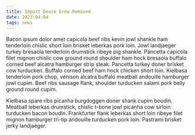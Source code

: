```yaml
---
title: Impart Deuce Grew Removed
date: 2023-04-04
tags: news
---
```


Bacon ipsum dolor amet capicola beef ribs kevin jowl shankle ham tenderloin chislic short loin brisket leberkas pork loin.  Jowl landjaeger turkey bresaola tenderloin drumstick ribeye pig shankle.  Pancetta capicola filet mignon chislic cow ground round shoulder ham hock bresaola buffalo corned beef alcatra hamburger strip steak.  Pancetta turkey doner brisket cow turducken.  Buffalo corned beef ham hock chicken short loin.  Kielbasa tenderloin pork chop, venison alcatra buffalo meatball andouille hamburger jowl cupim.  Beef ribs sausage flank, shoulder turducken salami pork belly ground round cupim.

Kielbasa spare ribs picanha burgdoggen doner shank cupim boudin.  Meatball leberkas drumstick, chislic t-bone jowl picanha cow sirloin turducken bacon boudin.  Frankfurter flank leberkas short loin ribeye filet mignon hamburger tri-tip andouille turducken pork loin.  Pastrami brisket jerky landjaeger.